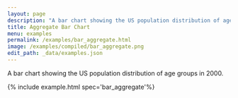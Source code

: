 ```yaml
---
layout: page
description: "A bar chart showing the US population distribution of age groups in 2000."
title: Aggregate Bar Chart
menu: examples
permalink: /examples/bar_aggregate.html
image: /examples/compiled/bar_aggregate.png
edit_path: _data/examples.json
---
```


A bar chart showing the US population distribution of age groups in 2000.

{% include example.html spec='bar_aggregate'%}
